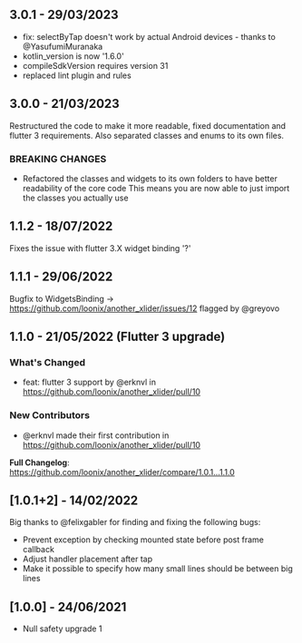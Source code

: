 ## 3.0.1 - 29/03/2023
- fix: selectByTap doesn't work by actual Android devices - thanks to @YasufumiMuranaka
- kotlin_version is now '1.6.0'
- compileSdkVersion requires version 31
- replaced lint plugin and rules

## 3.0.0 - 21/03/2023
Restructured the code to make it more readable, fixed documentation and flutter 3 requirements.
Also separated classes and enums to its own files.

### BREAKING CHANGES
* Refactored the classes and widgets to its own folders to have better readability of the core code
This means you are now able to just import the classes you actually use
## 1.1.2 - 18/07/2022
Fixes the issue with flutter 3.X widget binding '?'
## 1.1.1 - 29/06/2022
Bugfix to WidgetsBinding -> https://github.com/loonix/another_xlider/issues/12 flagged by @greyovo
## 1.1.0 - 21/05/2022 (Flutter 3 upgrade)

### What's Changed
* feat: flutter 3 support by @erknvl in https://github.com/loonix/another_xlider/pull/10

### New Contributors
* @erknvl made their first contribution in https://github.com/loonix/another_xlider/pull/10

**Full Changelog**: https://github.com/loonix/another_xlider/compare/1.0.1...1.1.0

## [1.0.1+2] - 14/02/2022

Big thanks to @felixgabler for finding and fixing the following bugs:

* Prevent exception by checking mounted state before post frame callback
* Adjust handler placement after tap
* Make it possible to specify how many small lines should be between big lines

## [1.0.0] - 24/06/2021

* Null safety upgrade
  1
